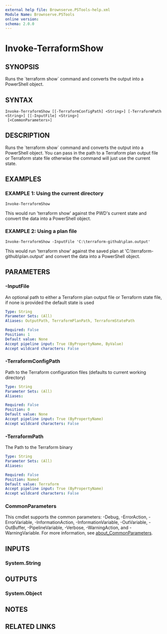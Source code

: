 ```yaml
---
external help file: Brownserve.PSTools-help.xml
Module Name: Brownserve.PSTools
online version:
schema: 2.0.0
---
```


# Invoke-TerraformShow

## SYNOPSIS
Runs the \`terraform show\` command and converts the output into a PowerShell object.

## SYNTAX

```
Invoke-TerraformShow [[-TerraformConfigPath] <String>] [-TerraformPath <String>] [[-InputFile] <String>]
 [<CommonParameters>]
```

## DESCRIPTION
Runs the \`terraform show\` command and converts the output into a PowerShell object.
You can pass in the path to a Terraform plan output file or Terraform state file otherwise the command will just use the current state.

## EXAMPLES

### EXAMPLE 1: Using the current directory
```
Invoke-TerraformShow
```

This would run 'terraform show' against the PWD's current state and convert the data into a PowerShell object.

### EXAMPLE 2: Using a plan file
```
Invoke-TerraformShow -InputFile 'C:\terraform-github\plan.output'
```

This would run 'terraform show' against the saved plan at 'C:\terraform-github\plan.output' and convert the data into a PowerShell object.

## PARAMETERS

### -InputFile
An optional path to either a Terraform plan output file or Terraform state file, if none is provided the default state is used

```yaml
Type: String
Parameter Sets: (All)
Aliases: OutputPath, TerraformPlanPath, TerraformStatePath

Required: False
Position: 1
Default value: None
Accept pipeline input: True (ByPropertyName, ByValue)
Accept wildcard characters: False
```

### -TerraformConfigPath
Path to the Terraform configuration files (defaults to current working directory)

```yaml
Type: String
Parameter Sets: (All)
Aliases:

Required: False
Position: 0
Default value: None
Accept pipeline input: True (ByPropertyName)
Accept wildcard characters: False
```

### -TerraformPath
The Path to the Terraform binary

```yaml
Type: String
Parameter Sets: (All)
Aliases:

Required: False
Position: Named
Default value: Terraform
Accept pipeline input: True (ByPropertyName)
Accept wildcard characters: False
```

### CommonParameters
This cmdlet supports the common parameters: -Debug, -ErrorAction, -ErrorVariable, -InformationAction, -InformationVariable, -OutVariable, -OutBuffer, -PipelineVariable, -Verbose, -WarningAction, and -WarningVariable. For more information, see [about_CommonParameters](http://go.microsoft.com/fwlink/?LinkID=113216).

## INPUTS

### System.String
## OUTPUTS

### System.Object
## NOTES

## RELATED LINKS

